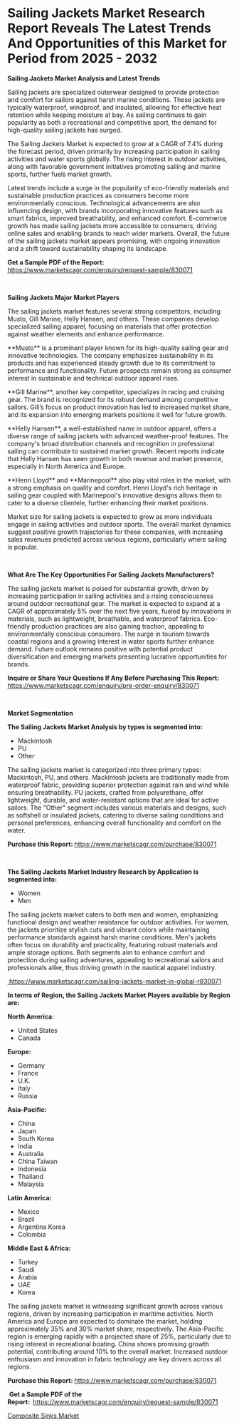 <p><h1>Sailing Jackets Market Research Report Reveals The Latest Trends And Opportunities of this Market for Period from 2025 - 2032</h1></p><p><strong>Sailing Jackets Market Analysis and Latest Trends</strong></p>
<p><p>Sailing jackets are specialized outerwear designed to provide protection and comfort for sailors against harsh marine conditions. These jackets are typically waterproof, windproof, and insulated, allowing for effective heat retention while keeping moisture at bay. As sailing continues to gain popularity as both a recreational and competitive sport, the demand for high-quality sailing jackets has surged.</p><p>The Sailing Jackets Market is expected to grow at a CAGR of 7.4% during the forecast period, driven primarily by increasing participation in sailing activities and water sports globally. The rising interest in outdoor activities, along with favorable government initiatives promoting sailing and marine sports, further fuels market growth. </p><p>Latest trends include a surge in the popularity of eco-friendly materials and sustainable production practices as consumers become more environmentally conscious. Technological advancements are also influencing design, with brands incorporating innovative features such as smart fabrics, improved breathability, and enhanced comfort. E-commerce growth has made sailing jackets more accessible to consumers, driving online sales and enabling brands to reach wider markets. Overall, the future of the sailing jackets market appears promising, with ongoing innovation and a shift toward sustainability shaping its landscape.</p></p>
<p><strong>Get a Sample PDF of the Report:&nbsp;</strong> <a href="https://www.marketscagr.com/enquiry/request-sample/830071?utm_campaign=1999&utm_medium=2&utm_source=Github&utm_content=ia&utm_term=06022025&utm_id=sailing-jackets">https://www.marketscagr.com/enquiry/request-sample/830071</a></p>
<p>&nbsp;</p>
<p><strong>Sailing Jackets Major Market Players</strong></p>
<p><p>The sailing jackets market features several strong competitors, including Musto, Gill Marine, Helly Hansen, and others. These companies develop specialized sailing apparel, focusing on materials that offer protection against weather elements and enhance performance.</p><p>**Musto** is a prominent player known for its high-quality sailing gear and innovative technologies. The company emphasizes sustainability in its products and has experienced steady growth due to its commitment to performance and functionality. Future prospects remain strong as consumer interest in sustainable and technical outdoor apparel rises.</p><p>**Gill Marine**, another key competitor, specializes in racing and cruising gear. The brand is recognized for its robust demand among competitive sailors. Gill’s focus on product innovation has led to increased market share, and its expansion into emerging markets positions it well for future growth.</p><p>**Helly Hansen**, a well-established name in outdoor apparel, offers a diverse range of sailing jackets with advanced weather-proof features. The company's broad distribution channels and recognition in professional sailing can contribute to sustained market growth. Recent reports indicate that Helly Hansen has seen growth in both revenue and market presence, especially in North America and Europe.</p><p>**Henri Lloyd** and **Marinepool** also play vital roles in the market, with a strong emphasis on quality and comfort. Henri Lloyd's rich heritage in sailing gear coupled with Marinepool's innovative designs allows them to cater to a diverse clientele, further enhancing their market positions.</p><p>Market size for sailing jackets is expected to grow as more individuals engage in sailing activities and outdoor sports. The overall market dynamics suggest positive growth trajectories for these companies, with increasing sales revenues predicted across various regions, particularly where sailing is popular.</p></p>
<p>&nbsp;</p>
<p><strong>What Are The Key Opportunities For Sailing Jackets Manufacturers?</strong></p>
<p><p>The sailing jackets market is poised for substantial growth, driven by increasing participation in sailing activities and a rising consciousness around outdoor recreational gear. The market is expected to expand at a CAGR of approximately 5% over the next five years, fueled by innovations in materials, such as lightweight, breathable, and waterproof fabrics. Eco-friendly production practices are also gaining traction, appealing to environmentally conscious consumers. The surge in tourism towards coastal regions and a growing interest in water sports further enhance demand. Future outlook remains positive with potential product diversification and emerging markets presenting lucrative opportunities for brands.</p></p>
<p><strong>Inquire or Share Your Questions If Any Before Purchasing This Report:</strong> <a href="https://www.marketscagr.com/enquiry/pre-order-enquiry/830071?utm_campaign=1999&utm_medium=2&utm_source=Github&utm_content=ia&utm_term=06022025&utm_id=sailing-jackets">https://www.marketscagr.com/enquiry/pre-order-enquiry/830071</a></p>
<p>&nbsp;</p>
<p><strong>Market Segmentation</strong></p>
<p><strong>The Sailing Jackets Market Analysis by types is segmented into:</strong></p>
<p><ul><li>Mackintosh</li><li>PU</li><li>Other</li></ul></p>
<p><p>The sailing jackets market is categorized into three primary types: Mackintosh, PU, and others. Mackintosh jackets are traditionally made from waterproof fabric, providing superior protection against rain and wind while ensuring breathability. PU jackets, crafted from polyurethane, offer lightweight, durable, and water-resistant options that are ideal for active sailors. The "Other" segment includes various materials and designs, such as softshell or insulated jackets, catering to diverse sailing conditions and personal preferences, enhancing overall functionality and comfort on the water.</p></p>
<p><strong>Purchase this Report:&nbsp;</strong><a href="https://www.marketscagr.com/purchase/830071?utm_campaign=1999&utm_medium=2&utm_source=Github&utm_content=ia&utm_term=06022025&utm_id=sailing-jackets">https://www.marketscagr.com/purchase/830071</a></p>
<p>&nbsp;</p>
<p><strong>The Sailing Jackets Market Industry Research by Application is segmented into:</strong></p>
<p><ul><li>Women</li><li>Men</li></ul></p>
<p><p>The sailing jackets market caters to both men and women, emphasizing functional design and weather resistance for outdoor activities. For women, the jackets prioritize stylish cuts and vibrant colors while maintaining performance standards against harsh marine conditions. Men's jackets often focus on durability and practicality, featuring robust materials and ample storage options. Both segments aim to enhance comfort and protection during sailing adventures, appealing to recreational sailors and professionals alike, thus driving growth in the nautical apparel industry.</p></p>
<p><a href="https://www.marketscagr.com/sailing-jackets-market-in-global-r830071?utm_campaign=1999&utm_medium=2&utm_source=Github&utm_content=ia&utm_term=06022025&utm_id=sailing-jackets">&nbsp;https://www.marketscagr.com/sailing-jackets-market-in-global-r830071</a></p>
<p><strong>In terms of Region, the Sailing Jackets Market Players available by Region are:</strong></p>
<p>
    <p> <strong> North America: </strong>
        <ul>
            <li>United States</li>
            <li>Canada</li>
        </ul>
        </p> 
    <p> <strong> Europe: </strong>
        <ul>
            <li>Germany</li>
            <li>France</li>
            <li>U.K.</li>
            <li>Italy</li>
            <li>Russia</li>
        </ul>
        </p> 
    <p> <strong> Asia-Pacific: </strong>
        <ul>
            <li>China</li>
            <li>Japan</li>
            <li>South Korea</li>
            <li>India</li>
            <li>Australia</li>
            <li>China Taiwan</li>
            <li>Indonesia</li>
            <li>Thailand</li>
            <li>Malaysia</li>
        </ul>
        </p> 
    <p> <strong> Latin America: </strong>
        <ul>
            <li>Mexico</li>
            <li>Brazil</li>
            <li>Argentina Korea</li>
            <li>Colombia</li>
        </ul>
        </p> 
    <p> <strong> Middle East & Africa: </strong>
        <ul>
            <li>Turkey</li>
            <li>Saudi</li>
            <li>Arabia</li>
            <li>UAE</li>
            <li>Korea</li>
        </ul>
    </p>
    </p>
<p><p>The sailing jackets market is witnessing significant growth across various regions, driven by increasing participation in maritime activities. North America and Europe are expected to dominate the market, holding approximately 35% and 30% market share, respectively. The Asia-Pacific region is emerging rapidly with a projected share of 25%, particularly due to rising interest in recreational boating. China shows promising growth potential, contributing around 10% to the overall market. Increased outdoor enthusiasm and innovation in fabric technology are key drivers across all regions.</p></p>
<p><strong>Purchase this Report: </strong><a href="https://www.marketscagr.com/purchase/830071?utm_campaign=1999&utm_medium=2&utm_source=Github&utm_content=ia&utm_term=06022025&utm_id=sailing-jackets">https://www.marketscagr.com/purchase/830071</a></p>
<p>&nbsp;<strong>Get a Sample PDF of the Report:&nbsp;&nbsp;</strong><a href="https://www.marketscagr.com/enquiry/request-sample/830071?utm_campaign=1999&utm_medium=2&utm_source=Github&utm_content=ia&utm_term=06022025&utm_id=sailing-jackets">https://www.marketscagr.com/enquiry/request-sample/830071</a></p>
<p><strong></strong></p>
<p><p><a href="https://github.com/tamvrosiya/Market-Research-Report-List-6/blob/main/composite-sinks-market.md?utm_campaign=1999&utm_medium=2&utm_source=Github&utm_content=ia&utm_term=06022025&utm_id=sailing-jackets">Composite Sinks Market</a></p></p>